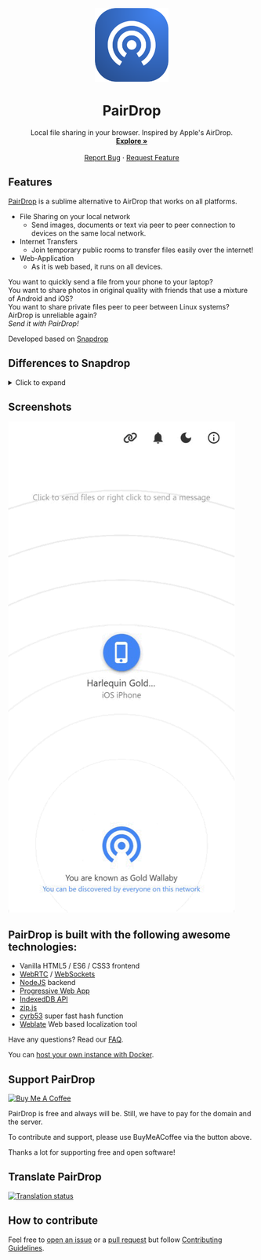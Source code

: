 <div align="center">
  <a href="https://github.com/schlagmichdoch/PairDrop">
    <img src="public/images/android-chrome-512x512.png" alt="Logo"  width="150" height="150">
  </a>
 
  <h1>PairDrop</h1>

  <p>
    Local file sharing in your browser. Inspired by Apple's AirDrop.
    <br />
    <a href="https://pairdrop.net"><strong>Explore  »</strong></a>
    <br />
    <br />
    <a href="https://github.com/schlagmichdoch/PairDrop/issues">Report Bug</a>
    ·
    <a href="https://github.com/schlagmichdoch/PairDrop/issues">Request Feature</a>
  </p>
</div>

## Features
[PairDrop](https://pairdrop.net) is a sublime alternative to AirDrop that works on all platforms.

- File Sharing on your local network
  - Send images, documents or text via peer to peer connection to devices on the same local network.
- Internet Transfers
  - Join temporary public rooms to transfer files easily over the internet!
- Web-Application 
  - As it is web based, it runs on all devices.

You want to quickly send a file from your phone to your laptop?
<br>You want to share photos in original quality with friends that use a mixture of Android and iOS?
<br>You want to share private files peer to peer between Linux systems?
<br>AirDrop is unreliable again?
<br>_Send it with PairDrop!_

Developed based on [Snapdrop](https://github.com/RobinLinus/snapdrop)

## Differences to Snapdrop
<details><summary>Click to expand</summary>

### Paired Devices and Public Rooms - Internet Transfer
* Transfer files over the internet between paired devices or by entering temporary public rooms.
* Connect to devices in complex network environments (public Wi-Fi, company network, Apple Private Relay, VPN etc.).
* Connect to devices on your mobile hotspot.
* Devices outside your local network that are behind a NAT are connected automatically via the PairDrop TURN server.
* Connect to devices on your mobile hotspot.
* You will always discover devices on your local network. Paired devices and devices in the same public room are shown additionally.

#### Persistent Device Pairing
* Pair your devices via a 6-digit code or a QR-Code.
* Paired devices will always find each other via shared secrets independently of their local network. 
* Paired devices are persistent. You find your devices even after reopening PairDrop.
* You can edit and unpair devices easily
* Ideal to always connect easily to your own devices

#### Temporary Public Rooms
* Enter a public room via a 5-letter code or a QR-Code.
* Enter a public room to temporarily connect to devices outside your local network.
* All devices in the same public room see each other mutually.
* Public rooms are temporary. Public rooms are left as soon as PairDrop is closed.
* Ideal to connect easily to others in complex network situations or over the internet.

### [Improved UI for sending/receiving files](https://github.com/RobinLinus/snapdrop/issues/560)
* Files are transferred only after a request is accepted first. On transfer completion files are downloaded automatically if possible.
* Multiple files are downloaded as a ZIP file
* On iOS and Android, in addition to downloading, files can be shared or saved to the gallery via the Share menu.
* Multiple files are transferred at once with an overall progress indicator

### Send Files or Text Directly From Share Menu, Context Menu or CLI
* [Send files directly from context menu on Windows](docs/how-to.md#send-files-directly-from-context-menu-on-windows)
* [Send directly from share menu on iOS](docs/how-to.md#send-directly-from-share-menu-on-ios)
* [Send directly from share menu on Android](docs/how-to.md#send-directly-from-share-menu-on-android)
* [Send directly via command-line interface](docs/how-to.md#send-directly-via-command-line-interface)

### Other changes
* Change your display name permanently to easily differentiate your devices
* [Paste files/text and choose the recipient afterwords ](https://github.com/RobinLinus/snapdrop/pull/534)
* [Prevent devices from sleeping on file transfer](https://github.com/RobinLinus/snapdrop/pull/413)
* Warn user before PairDrop is closed on file transfer
* Open PairDrop on multiple tabs simultaneously (Thanks [@willstott101](https://github.com/willstott101))
* [Video and Audio preview](https://github.com/RobinLinus/snapdrop/pull/455) (Thanks [@victorwads](https://github.com/victorwads))
* Switch theme back to auto/system after darkmode or lightmode is enabled
* Node-only implementation (Thanks [@Bellisario](https://github.com/Bellisario))
* Automatic restart on error (Thanks [@KaKi87](https://github.com/KaKi87))
* Lots of stability fixes (Thanks [@MWY001](https://github.com/MWY001) [@skiby7](https://github.com/skiby7) and [@willstott101](https://github.com/willstott101))
* To host PairDrop on your local network (e.g. on Raspberry Pi): [All peers connected with private IPs are discoverable by each other](https://github.com/RobinLinus/snapdrop/pull/558)
* When hosting PairDrop yourself you can [set your own STUN/TURN servers](docs/host-your-own.md#specify-stunturn-servers)
* Built-in translations

</details>

## Screenshots
<img src="docs/pairdrop_screenshot_mobile.gif" style="max-height: 50vh">

## PairDrop is built with the following awesome technologies:
* Vanilla HTML5 / ES6 / CSS3 frontend
* [WebRTC](http://webrtc.org/) / [WebSockets](http://www.websocket.org/)
* [NodeJS](https://nodejs.org/en/) backend
* [Progressive Web App](https://wikipedia.org/wiki/Progressive_Web_App)
* [IndexedDB API](https://developer.mozilla.org/en-US/docs/Web/API/IndexedDB_API)
* [zip.js](https://gildas-lormeau.github.io/zip.js/)
* [cyrb53](https://github.com/bryc) super fast hash function
* [Weblate](https://weblate.org/) Web based localization tool

Have any questions? Read our [FAQ](docs/faq.md).

You can [host your own instance with Docker](docs/host-your-own.md).


## Support PairDrop
<a href="https://www.buymeacoffee.com/pairdrop" target="_blank">
<img src="https://cdn.buymeacoffee.com/buttons/v2/default-yellow.png" alt="Buy Me A Coffee" style="height: 60px !important;width: 217px !important;" >
</a>

PairDrop is free and always will be.
Still, we have to pay for the domain and the server.

To contribute and support, please use BuyMeACoffee via the button above.

Thanks a lot for supporting free and open software!

## Translate PairDrop
<a href="https://hosted.weblate.org/engage/pairdrop/">
<img src="https://hosted.weblate.org/widget/pairdrop/pairdrop-spa/open-graph.png" alt="Translation status" style="max-height: 30vh" />
</a>

## How to contribute

Feel free to [open an issue](https://github.com/schlagmichdoch/pairdrop/issues/new/choose) or a
[pull request](https://github.com/schlagmichdoch/pairdrop/pulls) but follow
[Contributing Guidelines](CONTRIBUTING.md).
